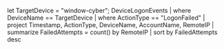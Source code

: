 let TargetDevice = "window-cyber";
DeviceLogonEvents
| where DeviceName == TargetDevice
| where ActionType == "LogonFailed"
| project Timestamp, ActionType, DeviceName, AccountName, RemoteIP
| summarize FailedAttempts = count() by RemoteIP
| sort by FailedAttempts desc 
